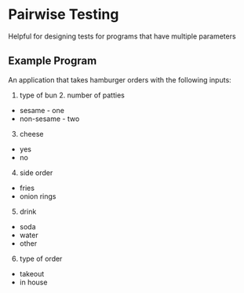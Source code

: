 # Pairwise Testing

Helpful for designing tests for programs that have multiple parameters

## Example Program

An application that takes hamburger orders with the following inputs:

1. type of bun        2. number of patties
- sesame              - one
- non-sesame          - two
3. cheese
  - yes
  - no
4. side order
  - fries
  - onion rings
5. drink
  - soda
  - water
  - other
6. type of order
  - takeout
  - in house
